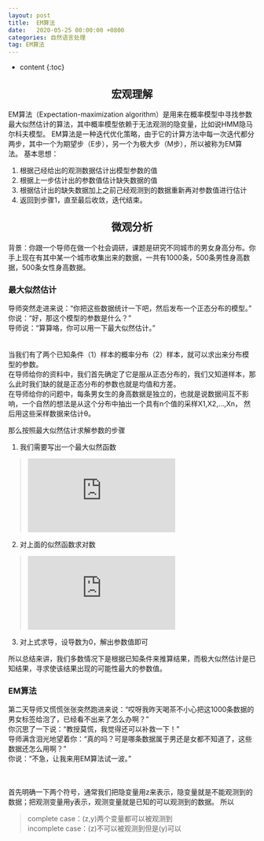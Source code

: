 ```yaml
---
layout: post
title:  EM算法
date:   2020-05-25 00:00:00 +0800
categories: 自然语言处理
tag: EM算法
---
```


* content
{:toc}


<h2 align="center">宏观理解</h2>

EM算法（Expectation-maximization algorithm）是用来在概率模型中寻找参数最大似然估计的算法，其中概率模型依赖于无法观测的隐变量，比如说HMM隐马尔科夫模型。
EM算法是一种迭代优化策略，由于它的计算方法中每一次迭代都分两步，其中一个为期望步（E步），另一个为极大步（M步），所以被称为EM算法。
基本思想：
1. 根据己经给出的观测数据估计出模型参数的值
2. 根据上一步估计出的参数值估计缺失数据的值
3. 根据估计出的缺失数据加上之前己经观测到的数据重新再对参数值进行估计
4. 返回到步骤1，直至最后收敛，迭代结束。

<h2 align="center">微观分析</h2>

背景：你跟一个导师在做一个社会调研，课题是研究不同城市的男女身高分布。你手上现在有其中某一个城市收集出来的数据，一共有1000条，500条男性身高数据，500条女性身高数据。

<h3>最大似然估计</h3>

导师突然走进来说：“你把这些数据统计一下吧，然后发布一个正态分布的模型。”<br/>
你说：“好，那这个模型的参数是什么？”<br/>
导师说：“算算咯，你可以用一下最大似然估计。”<br/>
<br/><br/>
当我们有了两个已知条件（1）样本的概率分布（2）样本，就可以求出来分布模型的参数。<br/>
在导师给你的资料中，我们首先确定了它是服从正态分布的，我们又知道样本，那么此时我们缺的就是正态分布的参数也就是均值和方差。<br/>
在导师给你的问题中，每条男女生的身高数据是独立的，也就是说数据间互不影响，一个自然的想法是从这个分布中抽出一个具有n个值的采样X1,X2,...,Xn，
然后用这些采样数据来估计θ。

那么按照最大似然估计求解参数的步骤
1. 我们需要写出一个最大似然函数
> ![](https://latex.codecogs.com/gif.latex?likelihood%28%5Ctheta%20%29%20%3D%20f_d%28x_1%2C%20x_2%2C%20...%2C%20x_n%7C%5Ctheta%20%29%20%3D%20%5Cprod_%7Bi%3D1%7D%5E%7Bn%7Dp%28x_i%3B%5Ctheta%29)

2. 对上面的似然函数求对数
>![](https://latex.codecogs.com/gif.latex?log%20%5Cprod_%7Bi%3D1%7D%5E%7Bn%7Dp%28x_i%3B%5Ctheta%29%20%3D%5Csum_%7Bi%3D1%7D%5E%7Bn%7D%20log%20p%28x_i%3B%5Ctheta%29)

3. 对上式求导，设导数为0，解出参数值即可

所以总结来讲，我们多数情况下是根据已知条件来推算结果，而极大似然估计是已知结果，寻求使该结果出现的可能性最大的参数值。

<h3>EM算法</h3>

第二天导师又慌慌张张突然跑进来说：“哎呀我昨天喝茶不小心把这1000条数据的男女标签给泡了，已经看不出来了怎么办啊？”<br/>
你沉思了一下说：“教授莫慌，我觉得还可以补救一下！”<br/>
导师满含泪光地望着你：“真的吗？可是哪条数据属于男还是女都不知道了，这些数据还怎么用啊？”<br/>
你说：“不急，让我来用EM算法试一波。”<br/>
<br/><br/>

首先明确一下两个符号，通常我们把隐变量用z来表示，隐变量就是不能观测到的数据；把观测变量用y表示，观测变量就是已知的可以观测到的数据。
所以

> complete case：(z,y)两个变量都可以被观测到<br/>
> incomplete case：(z)不可以被观测到但是(y)可以





















